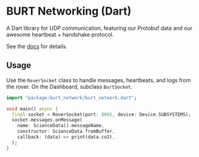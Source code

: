 # BURT Networking (Dart)

A Dart library for UDP communication, featuring our Protobuf data and our awesome heartbeat + handshake protocol.

See the [docs](https://binghamtonrover.github.io/Dart-Networking/burt_network/burt_network-library.html) for details.

## Usage

Use the `RoverSocket` class to handle messages, heartbeats, and logs from the rover. On the Dashboard, subclass `BurtSocket`.

```dart
import "package:burt_network/burt_network.dart";

void main() async {
  final socket = RoverSocket(port: 8001, device: Device.SUBSYSTEMS);
  socket.messages.onMessage(
    name: ScienceData().messageName,
    constructor: ScienceData.fromBuffer,
    callback: (data) => print(data.co2),
  );
}
```
